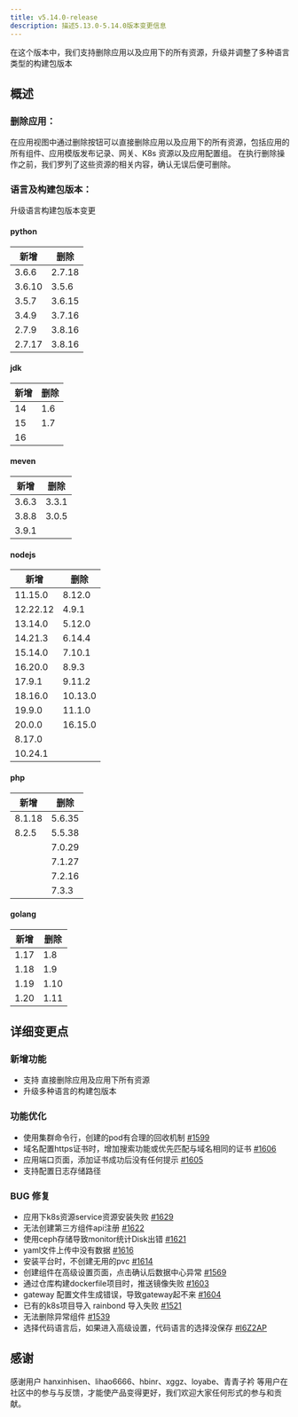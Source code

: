 ```yaml
---
title: v5.14.0-release
description: 描述5.13.0-5.14.0版本变更信息
---
```


在这个版本中，我们支持删除应用以及应用下的所有资源，升级并调整了多种语言类型的构建包版本

## 概述

### 删除应用：
在应用视图中通过删除按钮可以直接删除应用以及应用下的所有资源，包括应用的所有组件、应用模版发布记录、网关、K8s 资源以及应用配置组。
在执行删除操作之前，我们罗列了这些资源的相关内容，确认无误后便可删除。

### 语言及构建包版本：
升级语言构建包版本变更
#### python
|     新增     |     删除     |
| ------------|--------------|
|  3.6.6  | 2.7.18 |
|  3.6.10 | 3.5.6  |
|  3.5.7  | 3.6.15 |
|  3.4.9  | 3.7.16 |
|  2.7.9  | 3.8.16 |
|  2.7.17 | 3.8.16 |
 


#### jdk
|     新增     |     删除     |
| ------------|--------------|
|  14  | 1.6 |
|  15  | 1.7 |
|  16  |     |


#### meven
|     新增     |     删除     |
| ------------|--------------|
|  3.6.3  |  3.3.1  |
|  3.8.8  |  3.0.5  |
|  3.9.1  |         |


#### nodejs
|     新增     |     删除     |
| ------------|--------------|
|  11.15.0  |  8.12.0  |
|  12.22.12 |  4.9.1   |
|  13.14.0  |  5.12.0  |
|  14.21.3  |  6.14.4  |
|  15.14.0  |  7.10.1  |
|  16.20.0  |  8.9.3   |
|  17.9.1   |  9.11.2  |
|  18.16.0  |  10.13.0 |
|  19.9.0   |  11.1.0  |
|  20.0.0   |  16.15.0 |
|  8.17.0   |          |
|  10.24.1  |          |                 

#### php
|     新增     |     删除     |
| ------------|--------------|
|  8.1.18 |  5.6.35  |
|  8.2.5  |  5.5.38  |
|         |  7.0.29  |
|         |  7.1.27  |
|         |  7.2.16  |
|         |  7.3.3   |

#### golang
|     新增     |     删除     |
| ------------|--------------|
|  1.17   |  1.8  |
|  1.18   |  1.9  |
|  1.19   |  1.10 |
|  1.20   |  1.11 |

## 详细变更点
### 新增功能

- 支持 直接删除应用及应用下所有资源
- 升级多种语言的构建包版本

### 功能优化

- 使用集群命令行，创建的pod有合理的回收机制    [#1599](https://github.com/goodrain/rainbond/issues/1599)
- 域名配置https证书时，增加搜索功能或优先匹配与域名相同的证书   [#1606](https://github.com/goodrain/rainbond/issues/1606)
- 应用端口页面，添加证书成功后没有任何提示     [#1605](https://github.com/goodrain/rainbond/issues/1605)
- 支持配置日志存储路径

### BUG 修复

- 应用下k8s资源service资源安装失败  [#1629](https://github.com/goodrain/rainbond/issues/1629)
- 无法创建第三方组件api注册   [#1622](https://github.com/goodrain/rainbond/issues/1622)
- 使用ceph存储导致monitor统计Disk出错  [#1621](https://github.com/goodrain/rainbond/issues/1621)
- yaml文件上传中没有数据  [#1616](https://github.com/goodrain/rainbond/issues/1616)
- 安装平台时，不创建无用的pvc  [#1614](https://github.com/goodrain/rainbond/issues/1614)
- 创建组件在高级设置页面，点击确认后数据中心异常   [#1569](https://github.com/goodrain/rainbond/issues/1569) 
- 通过仓库构建dockerfile项目时，推送镜像失败   [#1603](https://github.com/goodrain/rainbond/issues/1603)
- gateway 配置文件生成错误，导致gateway起不来    [#1604](https://github.com/goodrain/rainbond/issues/1604)
- 已有的k8s项目导入 rainbond 导入失败      [#1521](https://github.com/goodrain/rainbond/issues/1521)
- 无法删除异常组件       [#1539](https://github.com/goodrain/rainbond/issues/1539)
- 选择代码语言后，如果进入高级设置，代码语言的选择没保存  [#I6Z2AP](https://gitee.com/rainbond/Rainbond/issues/I6Z2AP)

## 感谢

感谢用户 hanxinhisen、lihao6666、hbinr、xggz、loyabe、青青子衿 等用户在社区中的参与与反馈，才能使产品变得更好，我们欢迎大家任何形式的参与和贡献。